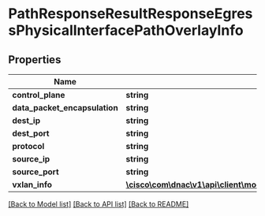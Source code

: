# PathResponseResultResponseEgressPhysicalInterfacePathOverlayInfo

## Properties
Name | Type | Description | Notes
------------ | ------------- | ------------- | -------------
**control_plane** | **string** |  | [optional] 
**data_packet_encapsulation** | **string** |  | [optional] 
**dest_ip** | **string** |  | [optional] 
**dest_port** | **string** |  | [optional] 
**protocol** | **string** |  | [optional] 
**source_ip** | **string** |  | [optional] 
**source_port** | **string** |  | [optional] 
**vxlan_info** | [**\cisco\com\dnac\v1\api\client\model\PathResponseResultResponseEgressPhysicalInterfaceVxlanInfo**](PathResponseResultResponseEgressPhysicalInterfaceVxlanInfo.md) |  | [optional] 

[[Back to Model list]](../README.md#documentation-for-models) [[Back to API list]](../README.md#documentation-for-api-endpoints) [[Back to README]](../README.md)


